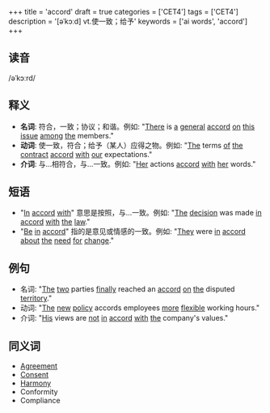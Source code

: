 +++
title = 'accord'
draft = true
categories = ['CET4']
tags = ['CET4']
description = '[əˈkɔːd] vt.使一致；给予'
keywords = ['ai words', 'accord']
+++

## 读音
/əˈkɔːrd/

## 释义
- **名词**: 符合，一致；协议；和谐。例如: "[There](/zh/post/there/) is [a](/zh/post/a/) [general](/zh/post/general/) [accord](/zh/post/accord/) [on](/zh/post/on/) [this](/zh/post/this/) [issue](/zh/post/issue/) [among](/zh/post/among/) [the](/zh/post/the/) members."
- **动词**: 使一致，符合；给予（某人）应得之物。例如: "[The](/zh/post/the/) terms [of](/zh/post/of/) [the](/zh/post/the/) [contract](/zh/post/contract/) [accord](/zh/post/accord/) [with](/zh/post/with/) [our](/zh/post/our/) expectations."
- **介词**: 与…相符合，与…一致。例如: "[Her](/zh/post/her/) actions [accord](/zh/post/accord/) [with](/zh/post/with/) [her](/zh/post/her/) words."

## 短语
- "[In](/zh/post/in/) [accord](/zh/post/accord/) [with](/zh/post/with/)" 意思是按照，与…一致。例如: "[The](/zh/post/the/) [decision](/zh/post/decision/) was made [in](/zh/post/in/) [accord](/zh/post/accord/) [with](/zh/post/with/) [the](/zh/post/the/) [law](/zh/post/law/)."
- "[Be](/zh/post/be/) [in](/zh/post/in/) [accord](/zh/post/accord/)" 指的是意见或情感的一致。例如: "[They](/zh/post/they/) were [in](/zh/post/in/) [accord](/zh/post/accord/) [about](/zh/post/about/) [the](/zh/post/the/) [need](/zh/post/need/) [for](/zh/post/for/) [change](/zh/post/change/)."

## 例句
- 名词: "[The](/zh/post/the/) [two](/zh/post/two/) parties [finally](/zh/post/finally/) reached an [accord](/zh/post/accord/) [on](/zh/post/on/) [the](/zh/post/the/) disputed [territory](/zh/post/territory/)."
- 动词: "[The](/zh/post/the/) [new](/zh/post/new/) [policy](/zh/post/policy/) accords employees [more](/zh/post/more/) [flexible](/zh/post/flexible/) working hours."
- 介词: "[His](/zh/post/his/) views are [not](/zh/post/not/) [in](/zh/post/in/) [accord](/zh/post/accord/) [with](/zh/post/with/) [the](/zh/post/the/) company's values."

## 同义词
- [Agreement](/zh/post/agreement/)
- [Consent](/zh/post/consent/)
- [Harmony](/zh/post/harmony/)
- Conformity
- Compliance
